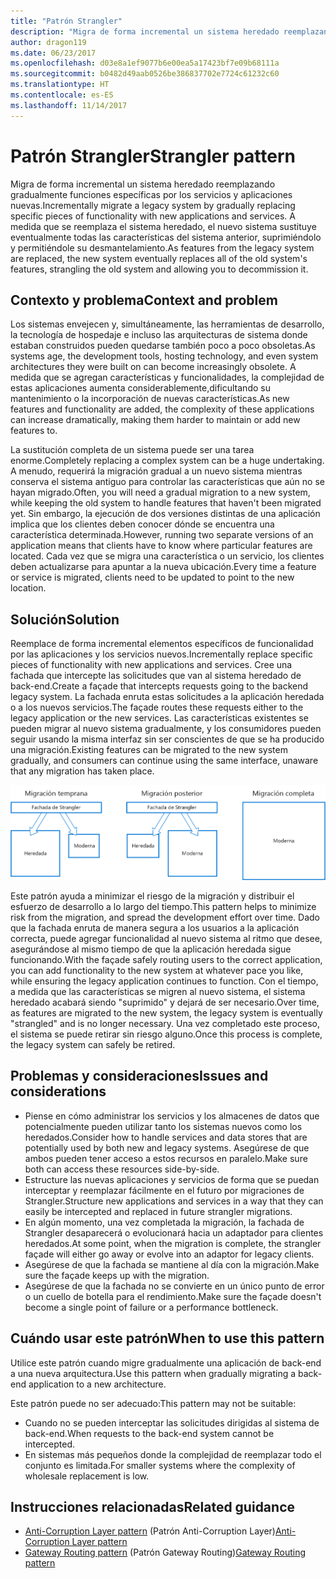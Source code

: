 ```yaml
---
title: "Patrón Strangler"
description: "Migra de forma incremental un sistema heredado reemplazando gradualmente funciones específicas por los servicios y aplicaciones nuevas."
author: dragon119
ms.date: 06/23/2017
ms.openlocfilehash: d03e8a1ef9077b6e00ea5a17423bf7e09b68111a
ms.sourcegitcommit: b0482d49aab0526be386837702e7724c61232c60
ms.translationtype: HT
ms.contentlocale: es-ES
ms.lasthandoff: 11/14/2017
---
```

# <a name="strangler-pattern"></a><span data-ttu-id="e4ba3-103">Patrón Strangler</span><span class="sxs-lookup"><span data-stu-id="e4ba3-103">Strangler pattern</span></span>

<span data-ttu-id="e4ba3-104">Migra de forma incremental un sistema heredado reemplazando gradualmente funciones específicas por los servicios y aplicaciones nuevas.</span><span class="sxs-lookup"><span data-stu-id="e4ba3-104">Incrementally migrate a legacy system by gradually replacing specific pieces of functionality with new applications and services.</span></span> <span data-ttu-id="e4ba3-105">A medida que se reemplaza el sistema heredado, el nuevo sistema sustituye eventualmente todas las características del sistema anterior, suprimiéndolo y permitiéndole su desmantelamiento.</span><span class="sxs-lookup"><span data-stu-id="e4ba3-105">As features from the legacy system are replaced, the new system eventually replaces all of the old system's features, strangling the old system and allowing you to decommission it.</span></span> 

## <a name="context-and-problem"></a><span data-ttu-id="e4ba3-106">Contexto y problema</span><span class="sxs-lookup"><span data-stu-id="e4ba3-106">Context and problem</span></span>

<span data-ttu-id="e4ba3-107">Los sistemas envejecen y, simultáneamente, las herramientas de desarrollo, la tecnología de hospedaje e incluso las arquitecturas de sistema donde estaban construidos pueden quedarse también poco a poco obsoletas.</span><span class="sxs-lookup"><span data-stu-id="e4ba3-107">As systems age, the development tools, hosting technology, and even system architectures they were built on can become increasingly obsolete.</span></span> <span data-ttu-id="e4ba3-108">A medida que se agregan características y funcionalidades, la complejidad de estas aplicaciones aumenta considerablemente,dificultando su mantenimiento o la incorporación de nuevas características.</span><span class="sxs-lookup"><span data-stu-id="e4ba3-108">As new features and functionality are added, the complexity of these applications can increase dramatically, making them harder to maintain or add new features to.</span></span>

<span data-ttu-id="e4ba3-109">La sustitución completa de un sistema puede ser una tarea enorme.</span><span class="sxs-lookup"><span data-stu-id="e4ba3-109">Completely replacing a complex system can be a huge undertaking.</span></span> <span data-ttu-id="e4ba3-110">A menudo, requerirá la migración gradual a un nuevo sistema mientras conserva el sistema antiguo para controlar las características que aún no se hayan migrado.</span><span class="sxs-lookup"><span data-stu-id="e4ba3-110">Often, you will need a gradual migration to a new system, while keeping the old system to handle features that haven't been migrated yet.</span></span> <span data-ttu-id="e4ba3-111">Sin embargo, la ejecución de dos versiones distintas de una aplicación implica que los clientes deben conocer dónde se encuentra una característica determinada.</span><span class="sxs-lookup"><span data-stu-id="e4ba3-111">However, running two separate versions of an application means that clients have to know where particular features are located.</span></span> <span data-ttu-id="e4ba3-112">Cada vez que se migra una característica o un servicio, los clientes deben actualizarse para apuntar a la nueva ubicación.</span><span class="sxs-lookup"><span data-stu-id="e4ba3-112">Every time a feature or service is migrated, clients need to be updated to point to the new location.</span></span>

## <a name="solution"></a><span data-ttu-id="e4ba3-113">Solución</span><span class="sxs-lookup"><span data-stu-id="e4ba3-113">Solution</span></span>

<span data-ttu-id="e4ba3-114">Reemplace de forma incremental elementos específicos de funcionalidad por las aplicaciones y los servicios nuevos.</span><span class="sxs-lookup"><span data-stu-id="e4ba3-114">Incrementally replace specific pieces of functionality with new applications and services.</span></span> <span data-ttu-id="e4ba3-115">Cree una fachada que intercepte las solicitudes que van al sistema heredado de back-end.</span><span class="sxs-lookup"><span data-stu-id="e4ba3-115">Create a façade that intercepts requests going to the backend legacy system.</span></span> <span data-ttu-id="e4ba3-116">La fachada enruta estas solicitudes a la aplicación heredada o a los nuevos servicios.</span><span class="sxs-lookup"><span data-stu-id="e4ba3-116">The façade routes these requests either to the legacy application or the new services.</span></span> <span data-ttu-id="e4ba3-117">Las características existentes se pueden migrar al nuevo sistema gradualmente, y los consumidores pueden seguir usando la misma interfaz sin ser conscientes de que se ha producido una migración.</span><span class="sxs-lookup"><span data-stu-id="e4ba3-117">Existing features can be migrated to the new system gradually, and consumers can continue using the same interface, unaware that any migration has taken place.</span></span>

![](./_images/strangler.png)  

<span data-ttu-id="e4ba3-118">Este patrón ayuda a minimizar el riesgo de la migración y distribuir el esfuerzo de desarrollo a lo largo del tiempo.</span><span class="sxs-lookup"><span data-stu-id="e4ba3-118">This pattern helps to minimize risk from the migration, and spread the development effort over time.</span></span> <span data-ttu-id="e4ba3-119">Dado que la fachada enruta de manera segura a los usuarios a la aplicación correcta, puede agregar funcionalidad al nuevo sistema al ritmo que desee, asegurándose al mismo tiempo de que la aplicación heredada sigue funcionando.</span><span class="sxs-lookup"><span data-stu-id="e4ba3-119">With the façade safely routing users to the correct application, you can add functionality to the new system at whatever pace you like, while ensuring the legacy application continues to function.</span></span> <span data-ttu-id="e4ba3-120">Con el tiempo, a medida que las características se migren al nuevo sistema, el sistema heredado acabará siendo "suprimido" y dejará de ser necesario.</span><span class="sxs-lookup"><span data-stu-id="e4ba3-120">Over time, as features are migrated to the new system, the legacy system is eventually "strangled" and is no longer necessary.</span></span> <span data-ttu-id="e4ba3-121">Una vez completado este proceso, el sistema se puede retirar sin riesgo alguno.</span><span class="sxs-lookup"><span data-stu-id="e4ba3-121">Once this process is complete, the legacy system can safely be retired.</span></span>

## <a name="issues-and-considerations"></a><span data-ttu-id="e4ba3-122">Problemas y consideraciones</span><span class="sxs-lookup"><span data-stu-id="e4ba3-122">Issues and considerations</span></span>

- <span data-ttu-id="e4ba3-123">Piense en cómo administrar los servicios y los almacenes de datos que potencialmente pueden utilizar tanto los sistemas nuevos como los heredados.</span><span class="sxs-lookup"><span data-stu-id="e4ba3-123">Consider how to handle services and data stores that are potentially used by both new and legacy systems.</span></span> <span data-ttu-id="e4ba3-124">Asegúrese de que ambos pueden tener acceso a estos recursos en paralelo.</span><span class="sxs-lookup"><span data-stu-id="e4ba3-124">Make sure both can access these resources side-by-side.</span></span>
- <span data-ttu-id="e4ba3-125">Estructure las nuevas aplicaciones y servicios de forma que se puedan interceptar y reemplazar fácilmente en el futuro por migraciones de Strangler.</span><span class="sxs-lookup"><span data-stu-id="e4ba3-125">Structure new applications and services in a way that they can easily be intercepted and replaced in future strangler migrations.</span></span>
- <span data-ttu-id="e4ba3-126">En algún momento, una vez completada la migración, la fachada de Strangler desaparecerá o evolucionará hacia un adaptador para clientes heredados.</span><span class="sxs-lookup"><span data-stu-id="e4ba3-126">At some point, when the migration is complete, the strangler façade will either go away or evolve into an adaptor for legacy clients.</span></span>
- <span data-ttu-id="e4ba3-127">Asegúrese de que la fachada se mantiene al día con la migración.</span><span class="sxs-lookup"><span data-stu-id="e4ba3-127">Make sure the façade keeps up with the migration.</span></span>
- <span data-ttu-id="e4ba3-128">Asegúrese de que la fachada no se convierte en un único punto de error o un cuello de botella para el rendimiento.</span><span class="sxs-lookup"><span data-stu-id="e4ba3-128">Make sure the façade doesn't become a single point of failure or a performance bottleneck.</span></span>

## <a name="when-to-use-this-pattern"></a><span data-ttu-id="e4ba3-129">Cuándo usar este patrón</span><span class="sxs-lookup"><span data-stu-id="e4ba3-129">When to use this pattern</span></span>

<span data-ttu-id="e4ba3-130">Utilice este patrón cuando migre gradualmente una aplicación de back-end a una nueva arquitectura.</span><span class="sxs-lookup"><span data-stu-id="e4ba3-130">Use this pattern when gradually migrating a back-end application to a new architecture.</span></span>

<span data-ttu-id="e4ba3-131">Este patrón puede no ser adecuado:</span><span class="sxs-lookup"><span data-stu-id="e4ba3-131">This pattern may not be suitable:</span></span>

- <span data-ttu-id="e4ba3-132">Cuando no se pueden interceptar las solicitudes dirigidas al sistema de back-end.</span><span class="sxs-lookup"><span data-stu-id="e4ba3-132">When requests to the back-end system cannot be intercepted.</span></span>
- <span data-ttu-id="e4ba3-133">En sistemas más pequeños donde la complejidad de reemplazar todo el conjunto es limitada.</span><span class="sxs-lookup"><span data-stu-id="e4ba3-133">For smaller systems where the complexity of wholesale replacement is low.</span></span>

## <a name="related-guidance"></a><span data-ttu-id="e4ba3-134">Instrucciones relacionadas</span><span class="sxs-lookup"><span data-stu-id="e4ba3-134">Related guidance</span></span>

- <span data-ttu-id="e4ba3-135">[Anti-Corruption Layer pattern](./anti-corruption-layer.md) (Patrón Anti-Corruption Layer)</span><span class="sxs-lookup"><span data-stu-id="e4ba3-135">[Anti-Corruption Layer pattern](./anti-corruption-layer.md)</span></span>
- <span data-ttu-id="e4ba3-136">[Gateway Routing pattern](./gateway-routing.md) (Patrón Gateway Routing)</span><span class="sxs-lookup"><span data-stu-id="e4ba3-136">[Gateway Routing pattern](./gateway-routing.md)</span></span>


 


